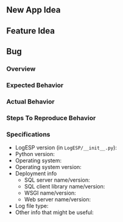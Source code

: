 ## New App Idea



## Feature Idea



## Bug
### Overview


### Expected Behavior


### Actual Behavior


### Steps To Reproduce Behavior


### Specifications
- LogESP version (in `LogESP/__init__.py`): 
- Python version: 
- Operating system: 
- Operating system version: 
- Deployment info
  - SQL server name/version: 
  - SQL client library name/version: 
  - WSGI name/version: 
  - Web server name/version: 
- Log file type: 
- Other info that might be useful: 
